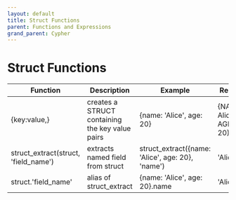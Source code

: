 ```yaml
---
layout: default
title: Struct Functions
parent: Functions and Expressions 
grand_parent: Cypher
---
```

# Struct Functions

| Function | Description | Example | Result |
| ----------- | ----------- |  ----------- |  ----------- |
| {key:value,} | creates a STRUCT containing the key value pairs | {name: 'Alice', age: 20} | {NAME: Alice, AGE: 20} |
| struct_extract(struct, 'field_name') | extracts named field from struct | struct_extract({name: 'Alice', age: 20}, 'name') | 'Alice' |
| struct.'field_name' | alias of struct_extract | {name: 'Alice', age: 20}.name | 'Alice' |